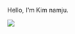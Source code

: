 Hello, I'm Kim namju.

<img src="https://img.shields.io/badge/Python-3776AB?style=flat-square&logo=Python&logoColor=white" src="https://img.shields.io/badge/C-A8B9CC?style=flat-square&logo=C&logoColor=white"/>


<!--
**cmsong111/cmsong111** is a ✨ _special_ ✨ repository because its `README.md` (this file) appears on your GitHub profile.

Here are some ideas to get you started:

- 🔭 I’m currently working on ...
- 🌱 I’m currently learning ...
- 👯 I’m looking to collaborate on ...
- 🤔 I’m looking for help with ...
- 💬 Ask me about ...
- 📫 How to reach me: ...
- 😄 Pronouns: ...
- ⚡ Fun fact: ...
-->
